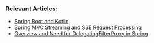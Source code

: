 ### Relevant Articles:
- [Spring Boot and Kotlin](http://www.baeldung.com/spring-boot-kotlin)
- [Spring MVC Streaming and SSE Request Processing](https://www.baeldung.com/spring-mvc-sse-streams)
- [Overview and Need for DelegatingFilterProxy in Spring](https://www.baeldung.com/spring-delegating-filter-proxy)
